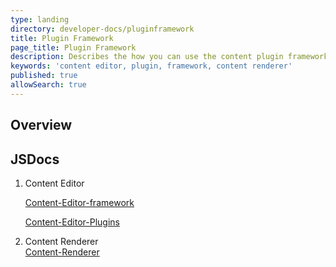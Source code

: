 ```yaml
---
type: landing
directory: developer-docs/pluginframework
title: Plugin Framework  
page_title: Plugin Framework
description: Describes the how you can use the content plugin framework  
keywords: 'content editor, plugin, framework, content renderer'
published: true
allowSearch: true
---
```

## Overview

## JSDocs
1. Content Editor  

    [Content-Editor-framework](/../../ext-docs/content-editor/docs/framework.index.html)

    [Content-Editor-Plugins](/../../ext-docs/content-editor/docs/framework.index.html)

2. Content Renderer  
[Content-Renderer](/../../ext-docs/content-editor/docs/framework.index.html)